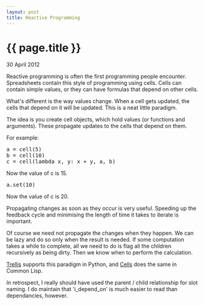 ```yaml
---
layout: post
title: Reactive Programming
---
```


{{ page.title }}
================
<p class="meta">30 April 2012</p>

Reactive programming is often the first programming people encounter. Spreadsheets contain this style of programming using cells. Cells can contain simple values, or they can have formulas that depend on other cells.

What's different is the way values change. When a cell gets updated, the cells that depend on it will be updated. This is a neat little paradigm.

The idea is you create cell objects, which hold values (or functions and arguments). These propagate updates to the cells that depend on them.

For example:

<pre>a = cell(5)
b = cell(10)
c = cell(lambda x, y: x + y, a, b)</pre>
Now the value of c is 15.
<pre>a.set(10)</pre>
Now the value of c is 20.

Propagating changes as soon as they occur is very useful. Speeding up the feedback cycle and minimising the length of time it takes to iterate is important.

Of course we need not propagate the changes when they happen. We can be lazy and do so only when the result is needed. If some computation takes a while to complete, all we need to do is flag all the children recursively as being dirty. Then we know when to perform the calculation.

<a href="http://pypi.python.org/pypi/Trellis" title="Trellis">Trellis</a> supports this paradigm in Python, and <a href="http://common-lisp.net/project/cells/" title="Cells">Cells</a> does the same in Common Lisp.

<div class="footnote">In retrospect, I really should have used the parent / child relationship for slot naming. I do maintain that 'i_depend_on' is much easier to read than dependancies, however.</div>
